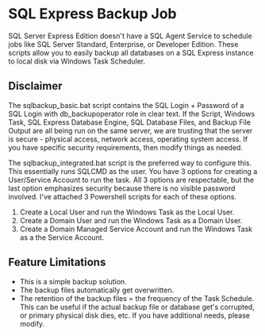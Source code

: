 # SQL Express Backup Job

SQL Server Express Edition doesn't have a SQL Agent Service to schedule jobs like SQL Server Standard, Enterprise, or Developer Edition.  These scripts allow you to easily backup all databases on a SQL Express instance to local disk via Windows Task Scheduler.

## Disclaimer

The sqlbackup_basic.bat script contains the SQL Login + Password of a SQL Login with db_backupoperator role in clear text.  If the Script, Windows Task, SQL Express Database Engine, SQL Database Files, and Backup File Output are all being run on the same server, we are trusting that the server  is secure - physical access, network access, operating system access.  If you have specific security requirements, then modify things as needed.

The sqlbackup_integrated.bat script is the preferred way to configure this.  This essentially runs SQLCMD as the user.  You have 3 options for creating a User/Service Account to run the task.  All 3 options are respectable, but the last option emphasizes security because there is no visible password involved.  I've attached 3 Powershell scripts for each of these options.

1. Create a Local User and run the Windows Task as the Local User.
2. Create a Domain User and run the Windows Task as a Domain User.
3. Create a Domain Managed Service Account and run the Windows Task as a the Service Account.

## Feature Limitations

- This is a simple backup solution.
- The backup files automatically get overwritten.
- The retention of the backup files = the frequency of the Task Schedule.  This can be useful if the actual backup file or database get's corrupted, or primary physical disk dies, etc.  If you have additional needs, please modify.

